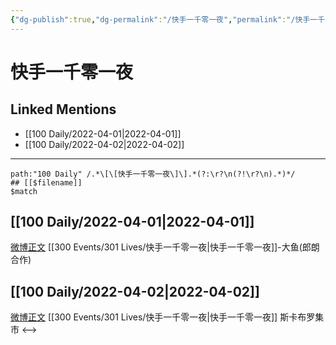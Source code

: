 ```yaml
---
{"dg-publish":true,"dg-permalink":"/快手一千零一夜","permalink":"/快手一千零一夜/"}
---
```


# 快手一千零一夜

## Linked Mentions
- [[100 Daily/2022-04-01\|2022-04-01]]
- [[100 Daily/2022-04-02\|2022-04-02]]


---

```expander
path:"100 Daily" /.*\[\[快手一千零一夜\]\].*(?:\r?\n(?!\r?\n).*)*/
## [[$filename]]
$match
```
## [[100 Daily/2022-04-01\|2022-04-01]]
[微博正文](https://m.weibo.cn/6490042819/4753251746711021) [[300 Events/301 Lives/快手一千零一夜\|快手一千零一夜]]-大鱼(郎朗合作)
## [[100 Daily/2022-04-02\|2022-04-02]]
[微博正文](https://m.weibo.cn/1010666397/4753538862815159) [[300 Events/301 Lives/快手一千零一夜\|快手一千零一夜]] 斯卡布罗集市
<-->
